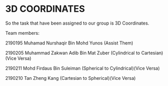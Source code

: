 # 3D COORDINATES

So the task that have been assigned to our group is 3D Coordinates.

Team members:

2190195 Muhamad Nurshaqir Bin Mohd Yunos (Assist Them)

2190205 Muhammad Zakwan Adib Bin Mat Zuber (Cylindrical to Cartesian)(Vice Versa)

2190211 Mohd Firdaus Bin Suleiman (Spherical to Cylindrical)(Vice Versa)

2190210 Tan Zheng Kang (Cartesian to Spherical)(Vice Versa)
